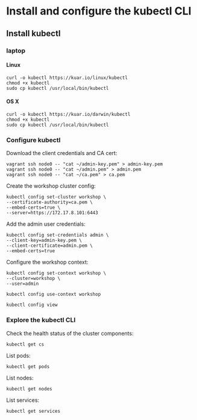 # Install and configure the kubectl CLI

## Install kubectl

### laptop

#### Linux

```
curl -o kubectl https://kuar.io/linux/kubectl
chmod +x kubectl
sudo cp kubectl /usr/local/bin/kubectl
```

#### OS X

```
curl -o kubectl https://kuar.io/darwin/kubectl
chmod +x kubectl
sudo cp kubectl /usr/local/bin/kubectl
```

### Configure kubectl

Download the client credentials and CA cert:

```
vagrant ssh node0 -- "cat ~/admin-key.pem" > admin-key.pem
vagrant ssh node0 -- "cat ~/admin.pem" > admin.pem
vagrant ssh node0 -- "cat ~/ca.pem" > ca.pem
``` 

Create the workshop cluster config:

```
kubectl config set-cluster workshop \
--certificate-authority=ca.pem \
--embed-certs=true \
--server=https://172.17.8.101:6443
```

Add the admin user credentials:

```
kubectl config set-credentials admin \
--client-key=admin-key.pem \
--client-certificate=admin.pem \
--embed-certs=true
```

Configure the workshop context:

```
kubectl config set-context workshop \
--cluster=workshop \
--user=admin
```

```
kubectl config use-context workshop
```

```
kubectl config view
```

### Explore the kubectl CLI

Check the health status of the cluster components:

```
kubectl get cs
```

List pods:

```
kubectl get pods
```

List nodes:

```
kubectl get nodes
```

List services:

```
kubectl get services
```
